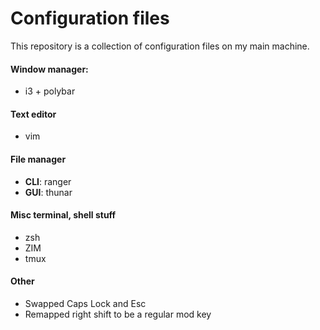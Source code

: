 # Configuration files

This repository is a collection of configuration files on my main machine.


#### Window manager:
* i3 + polybar

#### Text editor
* vim

#### File manager
* **CLI**: ranger
* **GUI**: thunar

#### Misc terminal, shell stuff
* zsh
* ZIM
* tmux

#### Other
* Swapped Caps Lock and Esc
* Remapped right shift to be a regular mod key
